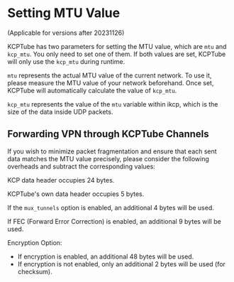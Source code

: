 # Setting MTU Value

(Applicable for versions after 20231126)

KCPTube has two parameters for setting the MTU value, which are `mtu` and `kcp_mtu`. You only need to set one of them. If both values are set, KCPTube will only use the `kcp_mtu` during runtime.

`mtu` represents the actual MTU value of the current network. To use it, please measure the MTU value of your network beforehand. Once set, KCPTube will automatically calculate the value of `kcp_mtu`.

`kcp_mtu` represents the value of the `mtu` variable within ikcp, which is the size of the data inside UDP packets.

## Forwarding VPN through KCPTube Channels

If you wish to minimize packet fragmentation and ensure that each sent data matches the MTU value precisely, please consider the following overheads and subtract the corresponding values:

KCP data header occupies 24 bytes.

KCPTube's own data header occupies 5 bytes.

If the `mux_tunnels` option is enabled, an additional 4 bytes will be used.

If FEC (Forward Error Correction) is enabled, an additional 9 bytes will be used.

Encryption Option:
- If encryption is enabled, an additional 48 bytes will be used.
- If encryption is not enabled, only an additional 2 bytes will be used (for checksum).
